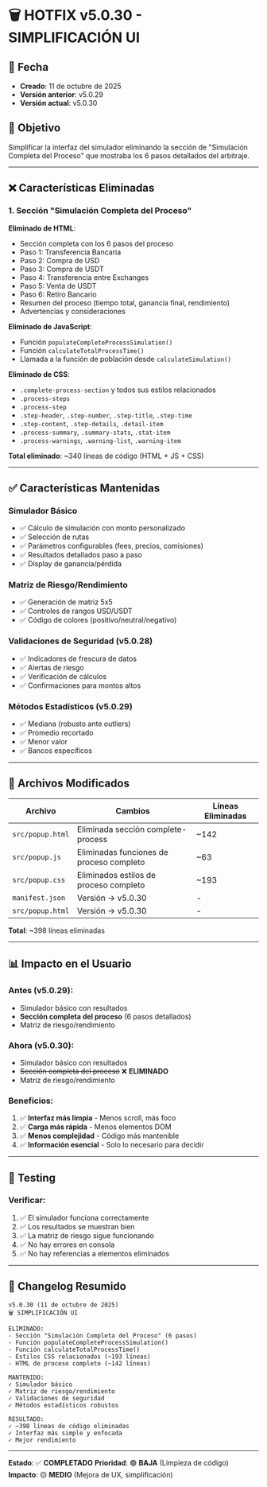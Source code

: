 # 🗑️ HOTFIX v5.0.30 - SIMPLIFICACIÓN UI

## 📅 Fecha
- **Creado**: 11 de octubre de 2025
- **Versión anterior**: v5.0.29
- **Versión actual**: v5.0.30

## 🎯 Objetivo
Simplificar la interfaz del simulador eliminando la sección de "Simulación Completa del Proceso" que mostraba los 6 pasos detallados del arbitraje.

---

## ❌ Características Eliminadas

### 1. **Sección "Simulación Completa del Proceso"**

**Eliminado de HTML**:
- Sección completa con los 6 pasos del proceso
- Paso 1: Transferencia Bancaria
- Paso 2: Compra de USD
- Paso 3: Compra de USDT
- Paso 4: Transferencia entre Exchanges
- Paso 5: Venta de USDT
- Paso 6: Retiro Bancario
- Resumen del proceso (tiempo total, ganancia final, rendimiento)
- Advertencias y consideraciones

**Eliminado de JavaScript**:
- Función `populateCompleteProcessSimulation()`
- Función `calculateTotalProcessTime()`
- Llamada a la función de población desde `calculateSimulation()`

**Eliminado de CSS**:
- `.complete-process-section` y todos sus estilos relacionados
- `.process-steps`
- `.process-step`
- `.step-header`, `.step-number`, `.step-title`, `.step-time`
- `.step-content`, `.step-details`, `.detail-item`
- `.process-summary`, `.summary-stats`, `.stat-item`
- `.process-warnings`, `.warning-list`, `.warning-item`

**Total eliminado**: ~340 líneas de código (HTML + JS + CSS)

---

## ✅ Características Mantenidas

### Simulador Básico
- ✅ Cálculo de simulación con monto personalizado
- ✅ Selección de rutas
- ✅ Parámetros configurables (fees, precios, comisiones)
- ✅ Resultados detallados paso a paso
- ✅ Display de ganancia/pérdida

### Matriz de Riesgo/Rendimiento
- ✅ Generación de matriz 5x5
- ✅ Controles de rangos USD/USDT
- ✅ Código de colores (positivo/neutral/negativo)

### Validaciones de Seguridad (v5.0.28)
- ✅ Indicadores de frescura de datos
- ✅ Alertas de riesgo
- ✅ Verificación de cálculos
- ✅ Confirmaciones para montos altos

### Métodos Estadísticos (v5.0.29)
- ✅ Mediana (robusto ante outliers)
- ✅ Promedio recortado
- ✅ Menor valor
- ✅ Bancos específicos

---

## 🔧 Archivos Modificados

| Archivo | Cambios | Líneas Eliminadas |
|---------|---------|-------------------|
| `src/popup.html` | Eliminada sección complete-process | ~142 |
| `src/popup.js` | Eliminadas funciones de proceso completo | ~63 |
| `src/popup.css` | Eliminados estilos de proceso completo | ~193 |
| `manifest.json` | Versión → v5.0.30 | - |
| `src/popup.html` | Versión → v5.0.30 | - |

**Total**: ~398 líneas eliminadas

---

## 📊 Impacto en el Usuario

### Antes (v5.0.29):
- Simulador básico con resultados
- **Sección completa del proceso** (6 pasos detallados)
- Matriz de riesgo/rendimiento

### Ahora (v5.0.30):
- Simulador básico con resultados
- ~~Sección completa del proceso~~ ❌ **ELIMINADO**
- Matriz de riesgo/rendimiento

### Beneficios:
1. ✅ **Interfaz más limpia** - Menos scroll, más foco
2. ✅ **Carga más rápida** - Menos elementos DOM
3. ✅ **Menos complejidad** - Código más mantenible
4. ✅ **Información esencial** - Solo lo necesario para decidir

---

## 🧪 Testing

### Verificar:
1. ✅ El simulador funciona correctamente
2. ✅ Los resultados se muestran bien
3. ✅ La matriz de riesgo sigue funcionando
4. ✅ No hay errores en consola
5. ✅ No hay referencias a elementos eliminados

---

## 📝 Changelog Resumido

```
v5.0.30 (11 de octubre de 2025)
🗑️ SIMPLIFICACIÓN UI

ELIMINADO:
- Sección "Simulación Completa del Proceso" (6 pasos)
- Función populateCompleteProcessSimulation()
- Función calculateTotalProcessTime()
- Estilos CSS relacionados (~193 líneas)
- HTML de proceso completo (~142 líneas)

MANTENIDO:
✓ Simulador básico
✓ Matriz de riesgo/rendimiento
✓ Validaciones de seguridad
✓ Métodos estadísticos robustos

RESULTADO:
✓ ~398 líneas de código eliminadas
✓ Interfaz más simple y enfocada
✓ Mejor rendimiento
```

---

**Estado**: ✅ **COMPLETADO**
**Prioridad**: 🟢 **BAJA** (Limpieza de código)
**Impacto**: 🟡 **MEDIO** (Mejora de UX, simplificación)
